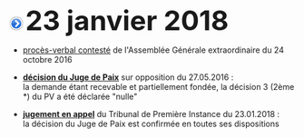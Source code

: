 ![](item.png) <font size="14px"><b>23 janvier 2018</b></font>

* [procès-verbal contesté](https://brab80webscom.github.io/Blog/Legal/PV_AG_extra_20141120.pdf) de l'Assemblée Générale extraordinaire du 24 octobre 2016

* [**décision du Juge de Paix**](https://brab80webscom.github.io/Blog/Legal/JP_Bxl_20160527.pdf) sur opposition du 27.05.2016 :<br>la demande étant recevable et partiellement fondée, la décision 3 (2ème *) du PV a été déclarée "nulle"

* [**jugement en appel**](https://brab80webscom.github.io/Blog/Legal/20180123_Appel.pdf) du Tribunal de Première Instance du 23.01.2018 :<br>la décision du Juge de Paix est confirmée en toutes ses dispositions
